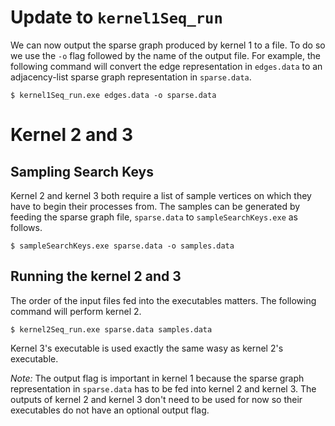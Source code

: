 # Update to `kernel1Seq_run`

We can now output the sparse graph produced by kernel 1 to a file. To do so we use the `-o` flag followed by the name of the output file. For example, the following command will convert the edge representation in `edges.data` to an adjacency-list sparse graph representation in `sparse.data`.

```
$ kernel1Seq_run.exe edges.data -o sparse.data 
```
# Kernel 2 and 3 


## Sampling Search Keys

Kernel 2 and kernel 3 both require a list of sample vertices on which they have to begin their processes from. The samples can be generated by feeding the sparse graph file, `sparse.data` to `sampleSearchKeys.exe` as follows.


```
$ sampleSearchKeys.exe sparse.data -o samples.data
```
## Running the kernel 2 and 3

The order of the input files fed into the executables matters. The following command will perform kernel 2.

```
$ kernel2Seq_run.exe sparse.data samples.data 
```

Kernel 3's executable is used exactly the same wasy as kernel 2's executable.

_Note:_ The output flag is important in kernel 1 because the sparse graph representation in `sparse.data` has to be fed into kernel 2 and kernel 3. The outputs of kernel 2 and kernel 3 don't need to be used for now so their executables do not have an optional output flag. 




